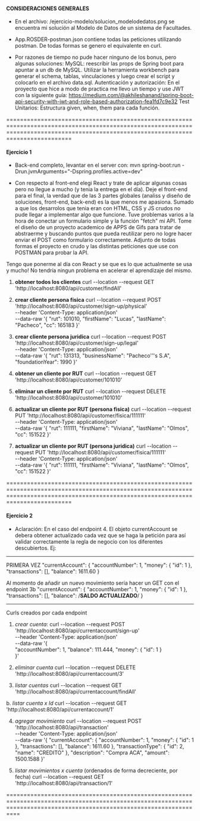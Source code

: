 
#### CONSIDERACIONES GENERALES ####

- En el archivo: /ejercicio-modelo/solucion_modelodedatos.png se encuentra mi solución al Modelo de Datos de un sistema de Facultades.
- App.ROSDER-postman.json contiene todas las peticiones utilizando postman. De todas formas se genero el equivalente en curl.

- Por razones de tiempo no pude hacer ninguno de los bonus, pero algunas soluciones:
MySQL: reescribir las props de Spring boot para apuntar a un db de MySQL. Utilizar la herramienta workbench para generar el schema, tablas, vinculaciones y luego crear el script y colocarlo en el archivo data.sql.
Autenticación y autorización: En el proyecto que hice a modo de practica me llevo un tiempo y use JWT con la siguiente guía: 
https://medium.com/@akhileshanand/spring-boot-api-security-with-jwt-and-role-based-authorization-fea1fd7c9e32
Test Unitarios: Estructura given, when, them para cada función.


=====================================================================================================================================================================================
#### Ejercicio 1 ####

- Back-end completo, levantar en el server con: mvn spring-boot:run -Drun.jvmArguments="-Dspring.profiles.active=dev"

- Con respecto al front-end elegi React y trate de aplicar algunas cosas pero no llegue a mucho (y tenia la entrega en el día). Deje el front-end para el final, la verdad que de las 3 partes globales (analiss y diseño de soluciones, front-end, back-end) es la que menos me apasiona. Sumado a que los desarrolos que tenia eran con HTML, CSS y JS crudos no pude llegar a implementar algo que funcione. Tuve problemas varios a la hora de conectar un formulario simple y la función "fetch" mi API.
Tome el diseño de un proyecto academico de APPS de Gifs para tratar de abstraerme y buscando puntos que pueda reutilizar pero no logre hacer enviar el POST como formulario correctamente.
Adjunto de todas formas el proyecto en crudo y las distintas peticiones que use con POSTMAN para probar la API.

Tengo que ponerme al día con React y se que es lo que actualmente se usa y mucho! No tendría ningun problema en acelerar el aprendizaje del mismo.

1. **obtener todos los clientes**
curl --location --request GET 'http://localhost:8080/api/customer/findAll'

2. **crear cliente persona fisica**
curl --location --request POST 'http://localhost:8080/api/customer/sign-up/physical' \
--header 'Content-Type: application/json' \
--data-raw '{
    "rut": 101010,
    "firstName": "Lucas",
    "lastName": "Pacheco",
    "cc": 165183
}'

3. **crear cliente persona juridica**
curl --location --request POST 'http://localhost:8080/api/customer/sign-up/legal' \
--header 'Content-Type: application/json' \
--data-raw '{
    "rut": 131313,
    "businessName": "Pacheco'\''s S.A",
    "foundationYear": 1990
}'

4. **obtener un cliente por RUT**
curl --location --request GET 'http://localhost:8080/api/customer/101010'

5. **eliminar un cliente por RUT**
curl --location --request DELETE 'http://localhost:8080/api/customer/101010'

6. **actualizar un cliente por RUT (persona fisica)**
curl --location --request PUT 'http://localhost:8080/api/customer/fisica/111111' \
--header 'Content-Type: application/json' \
--data-raw '{
    "rut": 111111,
    "firstName": "Viviana",
    "lastName": "Olmos",
    "cc": 151522
}'

7. **actualizar un cliente por RUT (persona juridica)** 
curl --location --request PUT 'http://localhost:8080/api/customer/fisica/111111' \
--header 'Content-Type: application/json' \
--data-raw '{
    "rut": 111111,
    "firstName": "Viviana",
    "lastName": "Olmos",
    "cc": 151522
}'


=====================================================================================================================================================================================
#### Ejercicio 2 ####

- Aclaración: En el caso del endpoint 4. El objeto currentAccount se debera obtener actualizado cada vez que se haga la petición para así validar correctamente la regla de negocio con los diferentes descubiertos.
Ej:
-----------------
PRIMERA VEZ
"currentAccount": {
         "accountNumber": 1,
         "money": {
               "id": 1
         },
         "transactions": [],
         "balance": 1611.60
      }

Al momento de añadir un nuevo movimiento sería hacer un GET con el endpoint 3b
"currentAccount": {
         "accountNumber": 1,
         "money": {
               "id": 1
         },
         "transactions": [],
         "balance": /**SALDO ACTUALIZADO**/
      }

-----------------

Curls creados por cada endpoint
   1. *crear cuenta*: 
   curl --location --request POST 'http://localhost:8080/api/currentaccount/sign-up' \
   --header 'Content-Type: application/json' \
   --data-raw '{   
      "accountNumber": 1,
      "balance": 111.444,
      "money": {
         "id": 1
      }       
   }'

   2. *eliminar cuenta*
   curl --location --request DELETE 'http://localhost:8080/api/currentaccount/3'

   3. *listar cuentas*
   curl --location --request GET 'http://localhost:8080/api/currentaccount/findAll'

   b.   *listar cuenta x Id*
   curl --location --request GET 'http://localhost:8080/api/currentaccount/1'

   4. *agregar movimiento*
   curl --location --request POST 'http://localhost:8080/api/transaction' \
   --header 'Content-Type: application/json' \
   --data-raw '{
      "currentAccount": {
         "accountNumber": 1,
         "money": {
               "id": 1
         },
         "transactions": [],
         "balance": 1611.60
      },
      "transactionType": {
         "id": 2,
         "name": "CREDITO"
      },
      "description": "Compra ACA",
      "amount": 1500.1588
   }'

   5. *listar movimientos x cuenta* (ordenados de forma decreciente, por fecha)
   curl --location --request GET 'http://localhost:8080/api/transaction/1'


======================================================================================================================================================================